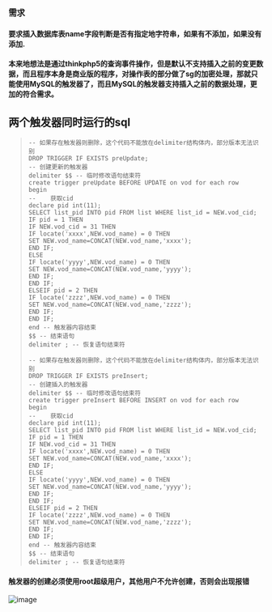 ### 需求

#### 要求插入数据库表name字段判断是否有指定地字符串，如果有不添加，如果没有添加.

#### 本来地想法是通过thinkphp5的查询事件操作，但是默认不支持插入之前的变更数据，而且程序本身是商业版的程序，对操作表的部分做了sg的加密处理，那就只能使用MySQL的触发器了，而且MySQL的触发器支持插入之前的数据处理，更加的符合需求。


## 两个触发器同时运行的sql

>     -- 如果存在触发器则删除，这个代码不能放在delimiter结构体内，部分版本无法识别
>     DROP TRIGGER IF EXISTS preUpdate;
>     -- 创建更新的触发器
>     delimiter $$ -- 临时修改语句结束符
>     create trigger preUpdate BEFORE UPDATE on vod for each row
>     begin
>     -- 	获取cid
>     declare pid int(11);
>     SELECT list_pid INTO pid FROM list WHERE list_id = NEW.vod_cid;
>     IF pid = 1 THEN
>     IF NEW.vod_cid = 31 THEN
>     IF locate('xxxx',NEW.vod_name) = 0 THEN
>     SET NEW.vod_name=CONCAT(NEW.vod_name,'xxxx');
>     END IF;
>     ELSE
>     IF locate('yyyy',NEW.vod_name) = 0 THEN
>     SET NEW.vod_name=CONCAT(NEW.vod_name,'yyyy');
>     END IF;
>     END IF;
>     ELSEIF pid = 2 THEN
>     IF locate('zzzz',NEW.vod_name) = 0 THEN
>     SET NEW.vod_name=CONCAT(NEW.vod_name,'zzzz');
>     END IF;
>     END IF;	
>     end -- 触发器内容结束
>     $$ -- 结束语句
>     delimiter ; -- 恢复语句结束符
>
>     -- 如果存在触发器则删除，这个代码不能放在delimiter结构体内，部分版本无法识别
>     DROP TRIGGER IF EXISTS preInsert;
>     -- 创建插入的触发器
>     delimiter $$ -- 临时修改语句结束符
>     create trigger preInsert BEFORE INSERT on vod for each row
>     begin
>     -- 	获取cid
>     declare pid int(11);
>     SELECT list_pid INTO pid FROM list WHERE list_id = NEW.vod_cid;
>     IF pid = 1 THEN
>     IF NEW.vod_cid = 31 THEN
>     IF locate('xxxx',NEW.vod_name) = 0 THEN
>     SET NEW.vod_name=CONCAT(NEW.vod_name,'xxxx');
>     END IF;
>     ELSE
>     IF locate('yyyy',NEW.vod_name) = 0 THEN
>     SET NEW.vod_name=CONCAT(NEW.vod_name,'yyyy');
>     END IF;
>     END IF;
>     ELSEIF pid = 2 THEN
>     IF locate('zzzz',NEW.vod_name) = 0 THEN
>     SET NEW.vod_name=CONCAT(NEW.vod_name,'zzzz');
>     END IF;
>     END IF;
>     end -- 触发器内容结束
>     $$ -- 结束语句
>     delimiter ; -- 恢复语句结束符

#### 触发器的创建必须使用root超级用户，其他用户不允许创建，否则会出现报错


![image](https://github.com/qinaqianjunzi/myblog/assets/48326971/519edaed-56bb-4dc0-ab7e-c204ecf8a3d0)

